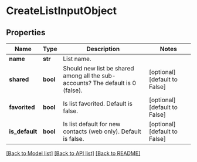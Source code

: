 # CreateListInputObject

## Properties
Name | Type | Description | Notes
------------ | ------------- | ------------- | -------------
**name** | **str** | List name. | 
**shared** | **bool** | Should new list be shared among all the sub-accounts? The default is 0 (false). | [optional] [default to False]
**favorited** | **bool** | Is list favorited. Default is false. | [optional] [default to False]
**is_default** | **bool** | Is list default for new contacts (web only). Default is false. | [optional] [default to False]

[[Back to Model list]](../README.md#documentation-for-models) [[Back to API list]](../README.md#documentation-for-api-endpoints) [[Back to README]](../README.md)


